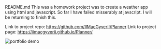README.md
This was a homework project was to create a weather app using html and javascript.  So far I have failed misserably at javscript.  I will be returning to finish this.

Link to project repo: https://github.com/IIMacGyverII/Planner
Link to project page: https://iimacgyverii.github.io/Planner/


<!-- ![portfolio demo](https://github.com/IIMacGyverII/Planner/raw/main/screen.png) -->
![portfolio demo](https://github.com/IIMacGyverII/Planner/raw/main/planner.gif)
